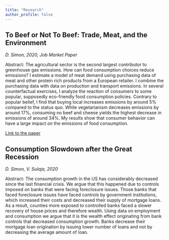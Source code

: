 ```yaml
---
title: "Research"
author_profile: false
---
```


## To Beef or Not To Beef: Trade, Meat, and the Environment

*D. Simon, 2020, Job Market Paper*

Abstract: The agricultural sector is the second largest contributor to greenhouse gas emissions. How can food consumption choices reduce emissions? I estimate a model of meat demand using purchasing data of meat and other protein rich products from a European retailer. I combine the purchasing data with data on production and transport emissions. In several counterfactual exercises, I analyze the reaction of consumers to some popular, supposedly eco-friendly food consumption policies. Contrary to popular belief, I find that buying local increases emissions by around 5% compared to the status quo. While vegetarianism decreases emissions by around 17%, consuming no beef and cheese yields the highest decrease in emissions of around 34%. My results show that consumer behavior can have a large impact on the emissions of food consumption.

[Link to the paper](https://www.dropbox.com/s/vske5db4plxvtep/simon-tme.pdf?dl=0)


## Consumption Slowdown after the Great Recession

*D. Simon, V. Sulaja, 2020*

Abstract: The consumption growth in the US has considerably decreased since the last financial crisis. We argue that this happened due to controls imposed on banks that were facing foreclosure issues. Those banks that faced foreclosure issues have faced controls by government institutions, which increased their costs and decreased their supply of mortgage loans. As a result, counties more exposed to controlled banks faced a slower recovery of house prices and therefore wealth. Using data on employment and consumption we argue that it is the wealth effect originating from bank controls that decreased consumption growth. Banks decrease their mortgage loan origination by issuing lower number of loans and not by decreasing the average amount of loan.
